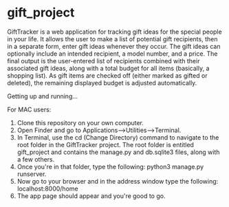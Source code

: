 # gift_project
GiftTracker is a web application for tracking gift ideas for the special people in your life. It allows the user to make a list of potential gift recipients, then in a separate form, enter gift ideas whenever they occur. The gift ideas can optionally include an intended recipient, a model number, and a price. The final output is the user-entered list of recipients combined with their associated gift ideas, along with a total budget for all items (basically, a shopping list). As gift items are checked off (either marked as gifted or deleted), the remaining displayed budget is adjusted automatically.

Getting up and running...

For MAC users:

1) Clone this repository on your own computer.
2) Open Finder and go to Applications-->Utilities-->Terminal.
3) In Terminal, use the cd (Change Directory) command to navigate to the root folder in the GiftTracker project. The root folder is entitled gift_project and contains the manage.py and db.sqlite3 files, along with a few others.
4) Once you're in that folder, type the following: python3 manage.py runserver.
5) Now go to your browser and in the address window type the following: localhost:8000/home
6) The app page should appear and you're good to go.

